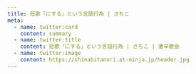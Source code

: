 ```yaml
---
title: 短歌「にする」という言語行為 | さちこ
meta: 
  - name: twitter:card
    content: summary
  - name: twitter:title
    content: 短歌「にする」という言語行為 | さちこ | 激辛歌会
  - name: twitter:image
    content: https://shinabitanori.at-ninja.jp/header.jpg
---
```

<Canonical href="https://note.com/shinabitanori/n/n5dba55f5215c" />
<Importdoc id="PsYGPyrYYkq5qiLqW1h3" />
<Jssocials />
<Disqus />